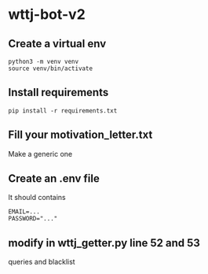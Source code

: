 # wttj-bot-v2

## Create a virtual env

```
python3 -m venv venv
source venv/bin/activate
```

## Install requirements

`pip install -r requirements.txt`

## Fill your motivation_letter.txt

Make a generic one

## Create an .env file

It should contains

```
EMAIL=...
PASSWORD="..."
```

## modify in wttj_getter.py line 52 and 53

queries and blacklist